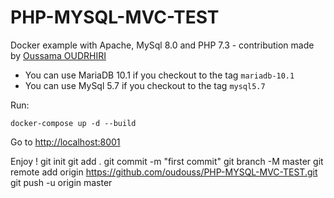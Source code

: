 # PHP-MYSQL-MVC-TEST

Docker example with Apache, MySql 8.0 and PHP 7.3 - contribution made by [Oussama OUDRHIRI](https://github.com/oussoud)

- You can use MariaDB 10.1 if you checkout to the tag `mariadb-10.1` 
- You can use MySql 5.7 if you checkout to the tag `mysql5.7`

Run:

```
docker-compose up -d --build
```

Go to [http://localhost:8001](http://localhost:8001)

Enjoy !
git init
git add .
git commit -m "first commit"
git branch -M master
git remote add origin https://github.com/oudouss/PHP-MYSQL-MVC-TEST.git
git push -u origin master
